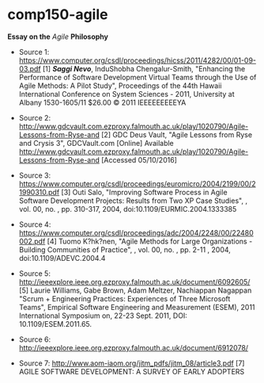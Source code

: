 # comp150-agile

__Essay on the__ *Agile* __Philosophy__

- Source 1: https://www.computer.org/csdl/proceedings/hicss/2011/4282/00/01-09-03.pdf
[1] *__Saggi Nevo__*, InduShobha Chengalur-Smith, "Enhancing the Performance of Software Development Virtual Teams through
the Use of Agile Methods: A Pilot Study", Proceedings of the 44th Hawaii International Conference on System Sciences - 2011, University at Albany 1530-1605/11 $26.00 © 2011 IEEEEEEEEEYA

- Source 2: http://www.gdcvault.com.ezproxy.falmouth.ac.uk/play/1020790/Agile-Lessons-from-Ryse-and
[2] GDC Deus Vault, "Agile Lessons from Ryse and Crysis 3", GDCVault.com [Online] Available http://www.gdcvault.com.ezproxy.falmouth.ac.uk/play/1020790/Agile-Lessons-from-Ryse-and [Accessed 05/10/2016]

- Source 3: https://www.computer.org/csdl/proceedings/euromicro/2004/2199/00/21990310.pdf
[3] Outi Salo, "Improving Software Process in Agile Software Development Projects: Results from Two XP Case Studies", , vol. 00, no. , pp. 310-317, 2004, doi:10.1109/EURMIC.2004.1333385

- Source 4: https://www.computer.org/csdl/proceedings/adc/2004/2248/00/22480002.pdf
[4] Tuomo K?hk?nen, "Agile Methods for Large Organizations - Building Communities of Practice", , vol. 00, no. , pp. 2-11 , 2004, doi:10.1109/ADEVC.2004.4

- Source 5: http://ieeexplore.ieee.org.ezproxy.falmouth.ac.uk/document/6092605/
[5]  Laurie Williams, Gabe Brown, Adam Meltzer, Nachiappan Nagappan "Scrum + Engineering Practices: Experiences of Three Microsoft Teams", Empirical Software Engineering and Measurement (ESEM), 2011 International Symposium on,  22-23 Sept. 2011, DOI: 10.1109/ESEM.2011.65.

- Source 6: http://ieeexplore.ieee.org.ezproxy.falmouth.ac.uk/document/6912078/

- Source 7: http://www.aom-iaom.org/jitm_pdfs/jitm_08/article3.pdf 
[7]  AGILE SOFTWARE DEVELOPMENT: A SURVEY OF EARLY ADOPTERS 
